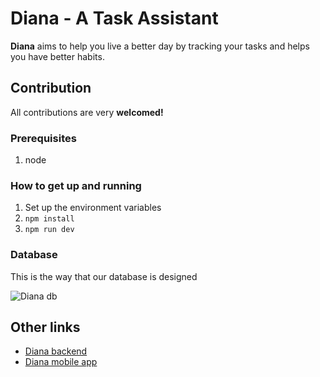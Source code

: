 # Diana - A Task Assistant

**Diana** aims to help you live a better day by tracking your tasks and helps you have better habits.

## Contribution

All contributions are very **welcomed!**

### Prerequisites

1. node

### How to get up and running

1. Set up the environment variables
2. `npm install`
3. `npm run dev`

### Database

This is the way that our database is designed

![Diana db](https://user-images.githubusercontent.com/75932114/105176817-d1bb3280-5b36-11eb-9b13-9a1704f3bf31.png)

## Other links

- [Diana backend](https://github.com/softshapeorg/diana-backend)
- [Diana mobile app](https://github.com/softshapeorg/diana-mobile)
